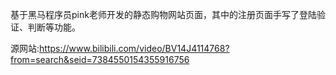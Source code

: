 基于黑马程序员pink老师开发的静态购物网站页面，其中的注册页面手写了登陆验证、判断等功能。

源网站:https://www.bilibili.com/video/BV14J4114768?from=search&seid=7384550154355916756